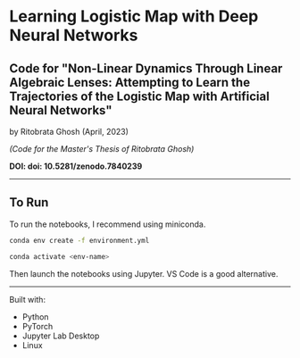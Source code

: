 # Learning Logistic Map with Deep Neural Networks

## Code for "Non-Linear Dynamics Through Linear Algebraic Lenses: Attempting to Learn the Trajectories of the Logistic Map with Artificial Neural Networks"

by Ritobrata Ghosh (April, 2023)

_(Code for the Master's Thesis of Ritobrata Ghosh)_

**DOI: doi: 10.5281/zenodo.7840239**

___

## To Run

To run the notebooks, I recommend using miniconda.

```bash
conda env create -f environment.yml
```

```bash
conda activate <env-name>
```

Then launch the notebooks using Jupyter. VS Code is a good alternative.

___

Built with:
- Python
- PyTorch
- Jupyter Lab Desktop
- Linux